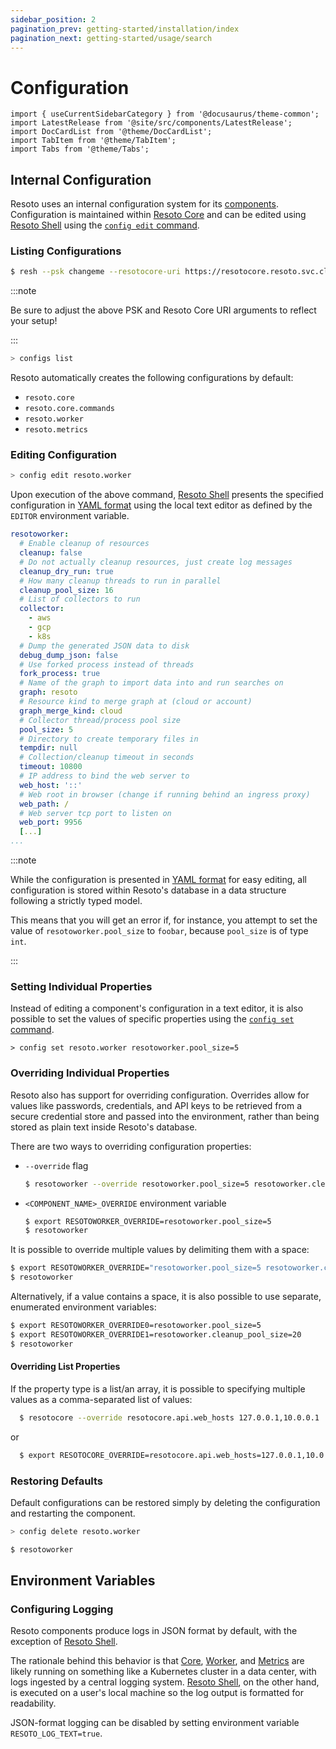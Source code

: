 ```yaml
---
sidebar_position: 2
pagination_prev: getting-started/installation/index
pagination_next: getting-started/usage/search
---
```


# Configuration

```mdx-code-block
import { useCurrentSidebarCategory } from '@docusaurus/theme-common';
import LatestRelease from '@site/src/components/LatestRelease';
import DocCardList from '@theme/DocCardList';
import TabItem from '@theme/TabItem';
import Tabs from '@theme/Tabs';
```

## Internal Configuration

Resoto uses an internal configuration system for its [components](../../concepts/components/index.md). Configuration is maintained within [Resoto Core](../../concepts/components/core.md) and can be edited using [Resoto Shell](../../concepts/components/shell.md) using the [`config edit` command](../../reference/cli/configs/edit.md).

### Listing Configurations

```bash title="Start the Resoto Shell"
$ resh --psk changeme --resotocore-uri https://resotocore.resoto.svc.cluster.local:8900
```

:::note

Be sure to adjust the above PSK and Resoto Core URI arguments to reflect your setup!

:::

```bash title="List available configurations"
> configs list
```

Resoto automatically creates the following configurations by default:

- `resoto.core`
- `resoto.core.commands`
- `resoto.worker`
- `resoto.metrics`

<DocCardList items={useCurrentSidebarCategory().items}/>

### Editing Configuration

```bash title="Edit the Resoto Worker configuration"
> config edit resoto.worker
```

Upon execution of the above command, [Resoto Shell](../../concepts/components/shell.md) presents the specified configuration in [YAML format](https://yaml.org) using the local text editor as defined by the `EDITOR` environment variable.

```yaml title="Example Resoto Worker configuration"
resotoworker:
  # Enable cleanup of resources
  cleanup: false
  # Do not actually cleanup resources, just create log messages
  cleanup_dry_run: true
  # How many cleanup threads to run in parallel
  cleanup_pool_size: 16
  # List of collectors to run
  collector:
    - aws
    - gcp
    - k8s
  # Dump the generated JSON data to disk
  debug_dump_json: false
  # Use forked process instead of threads
  fork_process: true
  # Name of the graph to import data into and run searches on
  graph: resoto
  # Resource kind to merge graph at (cloud or account)
  graph_merge_kind: cloud
  # Collector thread/process pool size
  pool_size: 5
  # Directory to create temporary files in
  tempdir: null
  # Collection/cleanup timeout in seconds
  timeout: 10800
  # IP address to bind the web server to
  web_host: '::'
  # Web root in browser (change if running behind an ingress proxy)
  web_path: /
  # Web server tcp port to listen on
  web_port: 9956
  [...]
...
```

:::note

While the configuration is presented in [YAML format](https://yaml.org) for easy editing, all configuration is stored within Resoto's database in a data structure following a strictly typed model.

This means that you will get an error if, for instance, you attempt to set the value of `resotoworker.pool_size` to `foobar`, because `pool_size` is of type `int`.

:::

### Setting Individual Properties

Instead of editing a component's configuration in a text editor, it is also possible to set the values of specific properties using the [`config set` command](../../reference/cli/configs/set.md).

```title="Modify a specific property of the Resoto Worker configuration"
> config set resoto.worker resotoworker.pool_size=5
```

### Overriding Individual Properties

Resoto also has support for overriding configuration. Overrides allow for values like passwords, credentials, and API keys to be retrieved from a secure credential store and passed into the environment, rather than being stored as plain text inside Resoto's database.

There are two ways to overriding configuration properties:

- `--override` flag

  ```bash
  $ resotoworker --override resotoworker.pool_size=5 resotoworker.cleanup_pool_size=20
  ```

- `<COMPONENT_NAME>_OVERRIDE` environment variable

  ```bash
  $ export RESOTOWORKER_OVERRIDE=resotoworker.pool_size=5
  $ resotoworker
  ```

It is possible to override multiple values by delimiting them with a space:

```bash
$ export RESOTOWORKER_OVERRIDE="resotoworker.pool_size=5 resotoworker.cleanup_pool_size=20"
$ resotoworker
```

Alternatively, if a value contains a space, it is also possible to use separate, enumerated environment variables:

```bash
$ export RESOTOWORKER_OVERRIDE0=resotoworker.pool_size=5
$ export RESOTOWORKER_OVERRIDE1=resotoworker.cleanup_pool_size=20
$ resotoworker
```

#### Overriding List Properties

If the property type is a list/an array, it is possible to specifying multiple values as a comma-separated list of values:

```bash
  $ resotocore --override resotocore.api.web_hosts 127.0.0.1,10.0.0.1
```

or

```bash
  $ export RESOTOCORE_OVERRIDE=resotocore.api.web_hosts=127.0.0.1,10.0.0.1
```

### Restoring Defaults

Default configurations can be restored simply by deleting the configuration and restarting the component.

```bash title="Delete the Resoto Worker configuration"
> config delete resoto.worker
```

```bash title="Restart Resoto Worker"
$ resotoworker
```

## Environment Variables

### Configuring Logging

Resoto components produce logs in JSON format by default, with the exception of [Resoto Shell](../../concepts/components/shell.md).

The rationale behind this behavior is that [Core](../../concepts/components/core.md), [Worker](../../concepts/components/worker.md), and [Metrics](../../concepts/components/metrics.md) are likely running on something like a Kubernetes cluster in a data center, with logs ingested by a central logging system. [Resoto Shell](../../concepts/components/shell.md), on the other hand, is executed on a user's local machine so the log output is formatted for readability.

JSON-format logging can be disabled by setting environment variable `RESOTO_LOG_TEXT=true`.

